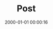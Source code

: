 ---
layout: post
title:  "Post"
date:   2000-01-01 00:00:16
categories: jekyll update
excerpt: Post
---
